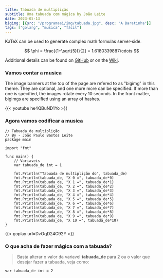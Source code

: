 ```yaml
---
title: Tabuada de multiplição
subtitle: Uma tabuada com mágica by João Leite
date: 2023-05-13
bigimg: [{src: "/programaai/img/tabuada.jpg", desc: "A Baratinha"}]
tags: ["golang", "musica", "fácil"]
---
```


KaTeX can be used to generate complex math formulas server-side. 

$$
\phi = \frac{(1+\sqrt{5})}{2} = 1.6180339887\cdots
$$

Additional details can be found on [GitHub](https://github.com/Khan/KaTeX) or on the [Wiki](http://tiddlywiki.com/plugins/tiddlywiki/katex/).
<!--more-->

### Vamos contar a musica 

The image banners at the top of the page are refered to as "bigimg" in this theme. They are optional, and one more more can be specified. If more than one is specified, the images rotate every 10 seconds. In the front matter, bigimgs are specified using an array of hashes.

{{< youtube he4QBuND1Yo >}}

### Agora vamos codificar a musica 

```golang
// Tabuada de multiplição
// By - João Paulo Bastos Leite
package main

import "fmt"

func main() {
    // Variaveis
    var tabuada_de int = 1

    fmt.Println("Tabuada de multiplição do", tabuada_de)
    fmt.Println(tabuada_de, "X 0 =", tabuada_de*0)
    fmt.Println(tabuada_de, "X 1 =", tabuada_de*1)
    fmt.Println(tabuada_de, "X 2 =", tabuada_de*2)
    fmt.Println(tabuada_de, "X 3 =", tabuada_de*3)
    fmt.Println(tabuada_de, "X 4 =", tabuada_de*4)
    fmt.Println(tabuada_de, "X 5 =", tabuada_de*5)
    fmt.Println(tabuada_de, "X 6 =", tabuada_de*6)
    fmt.Println(tabuada_de, "X 7 =", tabuada_de*7)
    fmt.Println(tabuada_de, "X 8 =", tabuada_de*8)
    fmt.Println(tabuada_de, "X 9 =", tabuada_de*9)
    fmt.Println(tabuada_de, "X 10 =", tabuada_de*10)
}
```
{{< goplay url=DvOqD24C92Y >}}


### O que acha de fazer mágica com a tabuada? 
> Basta alterar o valor da variavel **tabuada_de** para 2 ou o valor que desejar fazer a tabuada, veja como:
```golang
var tabuada_de int = 2
```